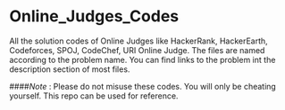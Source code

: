 # Online_Judges_Codes
All the solution codes of Online Judges like HackerRank, HackerEarth, Codeforces, SPOJ, CodeChef, URI Online Judge.
The files are named according to the problem name. You can find links to the problem int the description section of most files.

####*Note* : Please do not misuse these codes. You will only be cheating yourself. This repo can be used for reference.
